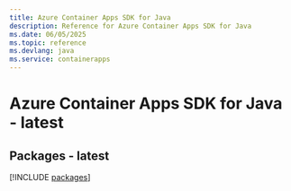 ```yaml
---
title: Azure Container Apps SDK for Java
description: Reference for Azure Container Apps SDK for Java
ms.date: 06/05/2025
ms.topic: reference
ms.devlang: java
ms.service: containerapps
---
```

# Azure Container Apps SDK for Java - latest
## Packages - latest
[!INCLUDE [packages](container-apps-index.md)]